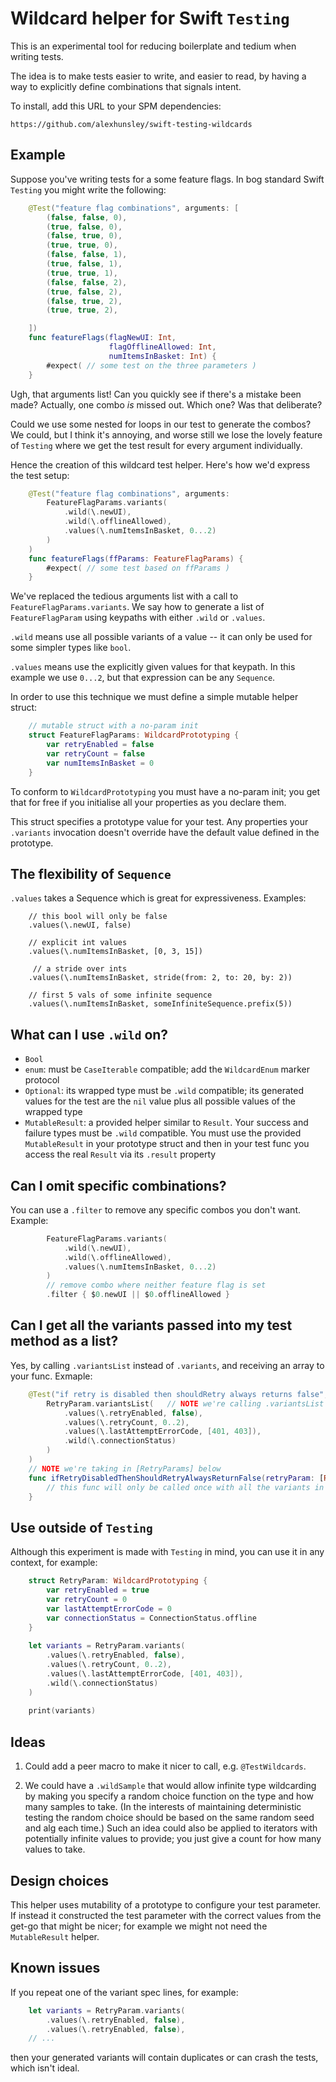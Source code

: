 
# Wildcard helper for Swift `Testing`

This is an experimental tool for reducing boilerplate and tedium when writing tests.

The idea is to make tests easier to write, and easier to read, by having a way to explicitly define combinations that signals intent.

To install, add this URL to your SPM dependencies:

```
https://github.com/alexhunsley/swift-testing-wildcards
```

## Example

Suppose you've writing tests for a some feature flags. In bog standard Swift `Testing` you might write the following:

```swift
    @Test("feature flag combinations", arguments: [
        (false, false, 0),
        (true, false, 0),
        (false, true, 0),
        (true, true, 0),
        (false, false, 1),
        (true, false, 1),
        (true, true, 1),
        (false, false, 2),
        (true, false, 2),
        (false, true, 2),
        (true, true, 2),

    ])
    func featureFlags(flagNewUI: Int,
                      flagOfflineAllowed: Int,
                      numItemsInBasket: Int) {
        #expect( // some test on the three parameters )
    }
```

Ugh, that arguments list! Can you quickly see if there's a mistake been made? Actually, one combo *is* missed out. Which one? Was that deliberate?

Could we use some nested for loops in our test to generate the combos? We could, but I think it's annoying, and worse still we lose the lovely feature of `Testing` where we get the test result for every argument individually.

Hence the creation of this wildcard test helper. Here's how we'd express the test setup:

```swift
    @Test("feature flag combinations", arguments:
        FeatureFlagParams.variants(
            .wild(\.newUI),
            .wild(\.offlineAllowed), 
            .values(\.numItemsInBasket, 0...2)
        )
    )
    func featureFlags(ffParams: FeatureFlagParams) {
        #expect( // some test based on ffParams )
    }
```

We've replaced the tedious arguments list with a call to `FeatureFlagParams.variants`. We say how to generate a list of `FeatureFlagParam` using keypaths with either `.wild` or `.values`.

`.wild` means use all possible variants of a value -- it can only be used for some simpler types like `bool`.

`.values` means use the explicitly given values for that keypath. In this example we use `0...2`, but that expression can be any `Sequence`.

In order to use this technique we must define a simple mutable helper struct:

```swift
    // mutable struct with a no-param init
    struct FeatureFlagParams: WildcardPrototyping {
        var retryEnabled = false
        var retryCount = false
        var numItemsInBasket = 0
    }
```

To conform to `WildcardPrototyping` you must have a no-param init; you get that for free if you initialise all your properties as you declare them.

This struct specifies a prototype value for your test. Any properties your `.variants` invocation doesn't override have the default value defined in the prototype.

## The flexibility of `Sequence`

`.values` takes a Sequence which is great for expressiveness. Examples:

```
    // this bool will only be false
    .values(\.newUI, false)

    // explicit int values
    .values(\.numItemsInBasket, [0, 3, 15])
 
     // a stride over ints
    .values(\.numItemsInBasket, stride(from: 2, to: 20, by: 2))
    
    // first 5 vals of some infinite sequence
    .values(\.numItemsInBasket, someInfiniteSequence.prefix(5))
```

## What can I use `.wild` on?

* `Bool`
* `enum`: must be `CaseIterable` compatible; add the `WildcardEnum` marker protocol
* `Optional`: its wrapped type must be `.wild` compatible; its generated values for the test are the `nil` value plus all possible values of the wrapped type
* `MutableResult`: a provided helper similar to `Result`. Your success and failure types must be `.wild` compatible. You must use the provided `MutableResult` in your prototype struct and then in your test func you access the real `Result` via its `.result` property

## Can I omit specific combinations?

You can use a `.filter` to remove any specific combos you don't want. Example:

```swift
        FeatureFlagParams.variants(
            .wild(\.newUI),
            .wild(\.offlineAllowed), 
            .values(\.numItemsInBasket, 0...2)
        )
        // remove combo where neither feature flag is set
        .filter { $0.newUI || $0.offlineAllowed }
```

## Can I get all the variants passed into my test method as a list?

Yes, by calling `.variantsList` instead of `.variants`, and receiving an array to your func. Exmaple:

```swift
    @Test("if retry is disabled then shouldRetry always returns false", arguments:
        RetryParam.variantsList(   // NOTE we're calling .variantsList here
            .values(\.retryEnabled, false),
            .values(\.retryCount, 0..2),
            .values(\.lastAttemptErrorCode, [401, 403]),
            .wild(\.connectionStatus)
        )
    )
    // NOTE we're taking in [RetryParams] below
    func ifRetryDisabledThenShouldRetryAlwaysReturnFalse(retryParam: [RetryParam]) {
        // this func will only be called once with all the variants in a list
    }
```

## Use outside of `Testing`

Although this experiment is made with `Testing` in mind, you can use it in any context, for example:

```swift
    struct RetryParam: WildcardPrototyping {
        var retryEnabled = true
        var retryCount = 0
        var lastAttemptErrorCode = 0
        var connectionStatus = ConnectionStatus.offline
    }
    
    let variants = RetryParam.variants(
        .values(\.retryEnabled, false),
        .values(\.retryCount, 0..2),
        .values(\.lastAttemptErrorCode, [401, 403]),
        .wild(\.connectionStatus)
    )
    
    print(variants)
```

## Ideas

1. Could add a peer macro to make it nicer to call, e.g. `@TestWildcards`.

2. We could have a `.wildSample` that would allow infinite type wildcarding by making you specify a random choice function on the type and how many samples to take. (In the interests of maintaining deterministic testing the random choice should be based on the same random seed and alg each time.) Such an idea could also be applied to iterators with potentially infinite values to provide; you just give a count for how many values to take.

## Design choices

This helper uses mutability of a prototype to configure your test parameter. If instead it constructed the test parameter with the correct values from the get-go that might be nicer; for example we might not need the `MutableResult` helper.

## Known issues

If you repeat one of the variant spec lines, for example:

```swift
    let variants = RetryParam.variants(
        .values(\.retryEnabled, false),
        .values(\.retryEnabled, false),
    // ...
```

then your generated variants will contain duplicates or can crash the tests, which isn't ideal.

<!-- * `OptionSet` -->

<!--

## Ideas

* truth table outputter that makes a string with table containing all input variants and the result (it would be given some func to get that result)

## ResultTypes

Hasn't been made into invariant thing because it's immutable and currently this whole thing works via mutability.
Workaround: use the provided MutableResultType and then call .result on it in the test to get the actual ResultType.

    //    @Test
    //    func resultTypes() {
    //        typealias MyResult = Result<Bool, SomeError>
    //        // Results aren't mutable! Guess we could built something to instantiate it, but... meh
    //        let base = MyResult.success(true)
    //    }



### scratch

```
// thoughts:
//
// * one potential issue is that we mutate the prototype, so you need a mutable object.
//   but the code you're testing might well take an immutable type.
//
//   But this tool is meant for driving Testing test cases, where you will
//   probably construct the real type from it; so I think this mutable aspect is ok.
```

-->
